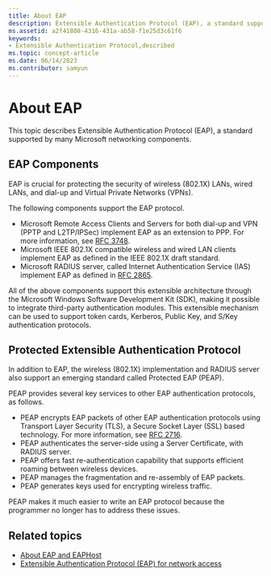 ```yaml
---
title: About EAP
description: Extensible Authentication Protocol (EAP), a standard supported by many Microsoft networking components.
ms.assetid: a2f41808-4316-431a-ab58-f1e25d3c61f6
keywords:
- Extensible Authentication Protocol,described
ms.topic: concept-article
ms.date: 06/14/2023
ms.contributor: samyun
---
```


# About EAP

This topic describes Extensible Authentication Protocol (EAP), a standard supported by many Microsoft networking components.

## EAP Components

EAP is crucial for protecting the security of wireless (802.1X) LANs, wired LANs, and dial-up and Virtual Private Networks (VPNs).

The following components support the EAP protocol.

- Microsoft Remote Access Clients and Servers for both dial-up and VPN (PPTP and L2TP/IPSec) implement EAP as an extension to PPP. For more information, see [RFC 3748](https://go.microsoft.com/fwlink/p/?linkid=84063).
- Microsoft IEEE 802.1X compatible wireless and wired LAN clients implement EAP as defined in the IEEE 802.1X draft standard.
- Microsoft RADIUS server, called Internet Authentication Service (IAS) implement EAP as defined in [RFC 2865](https://go.microsoft.com/fwlink/p/?linkid=84055).

All of the above components support this extensible architecture through the Microsoft Windows Software Development Kit (SDK), making it possible to integrate third-party authentication modules. This extensible mechanism can be used to support token cards, Kerberos, Public Key, and S/Key authentication protocols.

## Protected Extensible Authentication Protocol

In addition to EAP, the wireless (802.1X) implementation and RADIUS server also support an emerging standard called Protected EAP (PEAP).

PEAP provides several key services to other EAP authentication protocols, as follows.

- PEAP encrypts EAP packets of other EAP authentication protocols using Transport Layer Security (TLS), a Secure Socket Layer (SSL) based technology. For more information, see [RFC 2716](https://go.microsoft.com/fwlink/p/?linkid=84050).
- PEAP authenticates the server-side using a Server Certificate, with RADIUS server.
- PEAP offers fast re-authentication capability that supports efficient roaming between wireless devices.
- PEAP manages the fragmentation and re-assembly of EAP packets.
- PEAP generates keys used for encrypting wireless traffic.

PEAP makes it much easier to write an EAP protocol because the programmer no longer has to address these issues.

## Related topics

- [About EAP and EAPHost](about-extenstible-authentication-protocol-and-eaphhost.md)
- [Extensible Authentication Protocol (EAP) for network access](/windows-server/networking/technologies/extensible-authentication-protocol/network-access)
